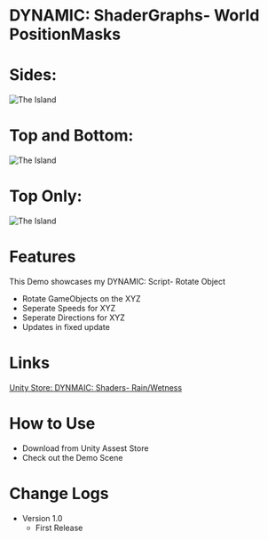 # DYNAMIC: ShaderGraphs- World PositionMasks
# Sides:
![The Island](https://user-images.githubusercontent.com/40639410/233672295-532696e5-a227-4aa4-aa76-1fd09793661e.jpg)
# Top and Bottom:
![The Island](https://user-images.githubusercontent.com/40639410/233672295-532696e5-a227-4aa4-aa76-1fd09793661e.jpg)
# Top Only:
![The Island](https://user-images.githubusercontent.com/40639410/233672295-532696e5-a227-4aa4-aa76-1fd09793661e.jpg)
# Features
This Demo showcases my DYNAMIC: Script- Rotate Object
- Rotate GameObjects on the XYZ
- Seperate Speeds for XYZ
- Seperate Directions for XYZ
- Updates in fixed update
  
# Links
[Unity Store: DYNMAIC: Shaders- Rain/Wetness](https://docs.unity3d.com/Packages/com.unity.render-pipelines.high-definition@16.0/manual/WaterSystem.html)  

# How to Use
- Download from Unity Assest Store
- Check out the Demo Scene

# Change Logs
- Version 1.0
    - First Release

